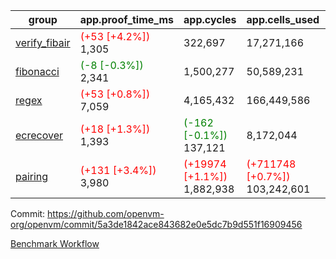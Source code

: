 | group | app.proof_time_ms | app.cycles | app.cells_used | leaf.proof_time_ms | leaf.cycles | leaf.cells_used |
| -- | -- | -- | -- | -- | -- | -- |
| [verify_fibair](https://github.com/openvm-org/openvm/blob/benchmark-results/benchmarks-pr/1891/verify_fibair-5a3de1842ace843682e0e5dc7b9d551f16909456.md) |<span style='color: red'>(+53 [+4.2%])</span> 1,305 |  322,697 |  17,271,166 |- | - | - |
| [fibonacci](https://github.com/openvm-org/openvm/blob/benchmark-results/benchmarks-pr/1891/fibonacci-5a3de1842ace843682e0e5dc7b9d551f16909456.md) |<span style='color: green'>(-8 [-0.3%])</span> 2,341 |  1,500,277 |  50,589,231 |- | - | - |
| [regex](https://github.com/openvm-org/openvm/blob/benchmark-results/benchmarks-pr/1891/regex-5a3de1842ace843682e0e5dc7b9d551f16909456.md) |<span style='color: red'>(+53 [+0.8%])</span> 7,059 |  4,165,432 |  166,449,586 |- | - | - |
| [ecrecover](https://github.com/openvm-org/openvm/blob/benchmark-results/benchmarks-pr/1891/ecrecover-5a3de1842ace843682e0e5dc7b9d551f16909456.md) |<span style='color: red'>(+18 [+1.3%])</span> 1,393 | <span style='color: green'>(-162 [-0.1%])</span> 137,121 |  8,172,044 |- | - | - |
| [pairing](https://github.com/openvm-org/openvm/blob/benchmark-results/benchmarks-pr/1891/pairing-5a3de1842ace843682e0e5dc7b9d551f16909456.md) |<span style='color: red'>(+131 [+3.4%])</span> 3,980 | <span style='color: red'>(+19974 [+1.1%])</span> 1,882,938 | <span style='color: red'>(+711748 [+0.7%])</span> 103,242,601 |- | - | - |


Commit: https://github.com/openvm-org/openvm/commit/5a3de1842ace843682e0e5dc7b9d551f16909456

[Benchmark Workflow](https://github.com/openvm-org/openvm/actions/runs/16482465423)
